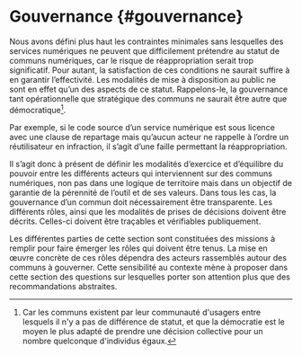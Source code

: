 # Gouvernance {#gouvernance}

Nous avons défini plus haut les contraintes minimales sans lesquelles des services numériques ne peuvent que difficilement prétendre au statut de communs numériques, car le risque de réappropriation serait trop significatif. Pour autant, la satisfaction de ces conditions ne saurait suffire à en garantir l’effectivité. Les modalités de mise à disposition au public ne sont en effet qu’un des aspects de ce statut. Rappelons-le, la gouvernance tant opérationnelle que stratégique des communs ne saurait être autre que démocratique[^21].

Par exemple, si le code source d’un service numérique est sous licence avec une clause de repartage mais qu’aucun acteur ne rappelle à l’ordre un réutilisateur en infraction, il s’agit d’une faille permettant la réappropriation.

Il s’agit donc à présent de définir les modalités d’exercice et d’équilibre du pouvoir entre les différents acteurs qui interviennent sur des communs numériques, non pas dans une logique de territoire mais dans un objectif de garantie de la pérennité de l’outil et de ses valeurs. Dans tous les cas, la gouvernance d’un commun doit nécessairement être transparente. Les différents rôles, ainsi que les modalités de prises de décisions doivent être décrits. Celles-ci doivent être traçables et vérifiables publiquement.

Les différentes parties de cette section sont constituées des missions à remplir pour faire émerger les rôles qui doivent être tenus. La mise en œuvre concrète de ces rôles dépendra des acteurs rassemblés autour des communs à gouverner. Cette sensibilité au contexte mène à proposer dans cette section des questions sur lesquelles porter son attention plus que des recommandations abstraites.


[^21]: Car les communs existent par leur communauté d&#039;usagers entre lesquels il n&#039;y a pas de différence de statut, et que la démocratie est le moyen le plus adapté de prendre une décision collective pour un nombre quelconque d&#039;individus égaux.